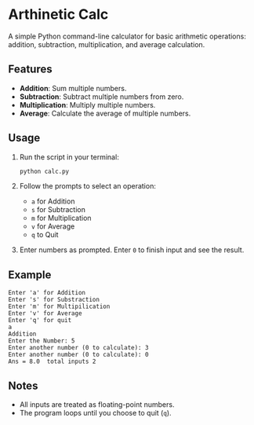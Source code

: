 # Arthinetic Calc

A simple Python command-line calculator for basic arithmetic operations: addition, subtraction, multiplication, and average calculation.

## Features

- **Addition**: Sum multiple numbers.
- **Subtraction**: Subtract multiple numbers from zero.
- **Multiplication**: Multiply multiple numbers.
- **Average**: Calculate the average of multiple numbers.

## Usage

1. Run the script in your terminal:
    ```bash
    python calc.py
    ```
2. Follow the prompts to select an operation:
    - `a` for Addition
    - `s` for Subtraction
    - `m` for Multiplication
    - `v` for Average
    - `q` to Quit

3. Enter numbers as prompted. Enter `0` to finish input and see the result.

## Example

```
Enter 'a' for Addition 
Enter 's' for Substraction
Enter 'm' for Multipilication 
Enter 'v' for Average 
Enter 'q' for quit 
a
Addition
Enter the Number: 5
Enter another number (0 to calculate): 3
Enter another number (0 to calculate): 0
Ans = 8.0  total inputs 2
```

## Notes

- All inputs are treated as floating-point numbers.
- The program loops until you choose to quit (`q`).

